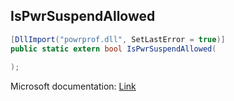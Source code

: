 ## IsPwrSuspendAllowed

```csharp
[DllImport("powrprof.dll", SetLastError = true)]
public static extern bool IsPwrSuspendAllowed(
   
);
```

Microsoft documentation: [Link](https://docs.microsoft.com/en-us/windows/win32/api/powrprof/nf-powrprof-ispwrsuspendallowed)
